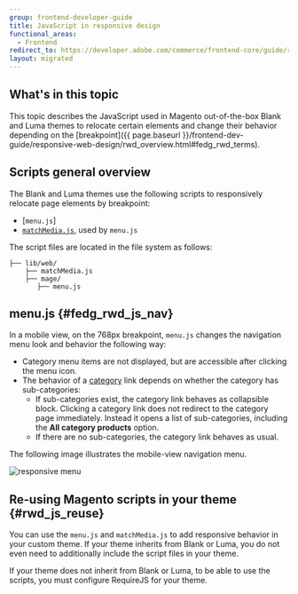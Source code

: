 ```yaml
---
group: frontend-developer-guide
title: JavaScript in responsive design
functional_areas:
  - Frontend
redirect_to: https://developer.adobe.com/commerce/frontend-core/guide/responsive-design/js/
layout: migrated
---
```


## What's in this topic

This topic describes the JavaScript used in Magento out-of-the-box Blank and Luma themes to relocate certain elements and change their behavior depending on the [breakpoint]({{ page.baseurl }}/frontend-dev-guide/responsive-web-design/rwd_overview.html#fedg_rwd_terms).

## Scripts general overview

The Blank and Luma themes use the following scripts to responsively relocate page elements by breakpoint:

-  [`menu.js`]
-  [`matchMedia.js`], used by `menu.js`

The script files are located in the file system as follows:

```tree
├── lib/web/
    ├── matchMedia.js
    ├── mage/
       ├── menu.js
```

## menu.js {#fedg_rwd_js_nav}

In a mobile view, on the 768px breakpoint, `menu.js` changes the navigation menu look and behavior the following way:

-  Category menu items are not displayed, but are accessible after clicking the menu icon.
-  The behavior of a [category](https://glossary.magento.com/category) link depends on whether the category has sub-categories:
   -  If sub-categories exist, the category link behaves as collapsible block. Clicking a category link does not redirect to the category page immediately. Instead it opens a list of sub-categories, including the **All category products** option.
   -  If there are no sub-categories, the category link behaves as usual.

The following image illustrates the mobile-view navigation menu.

![responsive menu]

## Re-using Magento scripts in your theme {#rwd_js_reuse}

You can use the `menu.js` and `matchMedia.js` to add responsive behavior in your custom theme.
If your theme inherits from Blank or Luma, you do not even need to additionally include the script files in your theme.

If your theme does not inherit from Blank or Luma, to be able to use the scripts, you must configure RequireJS for your theme.

[`matchMedia.js`]: https://github.com/paulirish/matchMedia.js/
[responsive menu]: {{site.baseurl}}/common/images/js_rwd_menu.png
